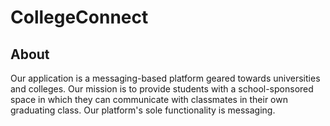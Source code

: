 # CollegeConnect

## About 

Our application is a messaging-based platform geared towards universities and colleges. Our mission is to provide students with a school-sponsored space in which they can communicate with classmates in their own graduating class. Our platform's sole functionality is messaging.

### 
